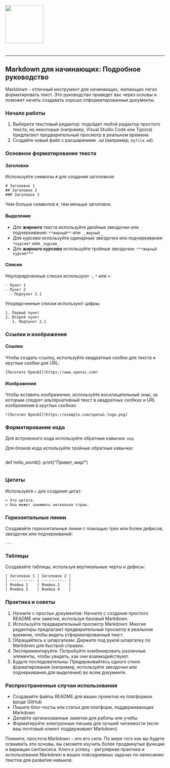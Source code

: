 <img src="https://r2cdn.perplexity.ai/pplx-full-logo-primary-dark%402x.png" class="logo" width="120"/>

# 

---

## Markdown для начинающих: Подробное руководство

Markdown - отличный инструмент для начинающих, желающих легко форматировать текст. Это руководство проведет вас через основы и поможет начать создавать хорошо отформатированные документы.

### Начало работы

1. Выберите текстовый редактор: подойдет любой редактор простого текста, но некоторые (например, Visual Studio Code или Typora) предлагают предварительный просмотр в реальном времени.
2. Создайте новый файл с расширением `.md` (например, `myfile.md`).

### Основное форматирование текста

#### Заголовки

Используйте символы `#` для создания заголовков:

```
# Заголовок 1
## Заголовок 2
### Заголовок 3
```

Чем больше символов `#`, тем меньше заголовок.

#### Выделение

- Для **жирного** текста используйте двойные звездочки или подчеркивания: `**жирный**` или `__жирный__`
- Для *курсива* используйте одинарные звездочки или подчеркивания: `*курсив*` или `_курсив_`
- Для ***жирного курсива*** используйте тройные звездочки: `***жирный курсив***`


#### Списки

Неупорядоченные списки используют `-`, `*` или `+`:

```
- Пункт 1
- Пункт 2
  - Подпункт 2.1
```

Упорядоченные списки используют цифры:

```
1. Первый пункт
2. Второй пункт
   1. Подпункт 2.1
```


### Ссылки и изображения

#### Ссылки

Чтобы создать ссылку, используйте квадратные скобки для текста и круглые скобки для URL:

```
[Посетите OpenAI](https://www.openai.com)
```


#### Изображения

Чтобы вставить изображение, используйте восклицательный знак, за которым следует альтернативный текст в квадратных скобках и URL изображения в круглых скобках:

```
![Логотип OpenAI](https://example.com/openai-logo.png)
```


### Форматирование кода

Для встроенного кода используйте обратные кавычки: ```код```

Для блоков кода используйте тройные обратные кавычки:

```
```

def hello_world():
print("Привет, мир!")

```
```


### Цитаты

Используйте `>` для создания цитат:

```
> Это цитата.
> Она может занимать несколько строк.
```


### Горизонтальные линии

Создавайте горизонтальные линии с помощью трех или более дефисов, звездочек или подчеркиваний:

```
---
```


### Таблицы

Создавайте таблицы, используя вертикальные черты и дефисы:

```
| Заголовок 1 | Заголовок 2 |
| ----------- | ----------- |
| Ячейка 1    | Ячейка 2    |
| Ячейка 3    | Ячейка 4    |
```


### Практика и советы

1. Начните с простых документов: Начните с создания простого README или заметки, используя базовый Markdown.
2. Используйте предварительный просмотр Markdown: Многие редакторы предлагают предварительный просмотр в реальном времени, чтобы видеть отформатированный текст.
3. Обращайтесь к шпаргалкам: Держите под рукой шпаргалку по Markdown для быстрой справки.
4. Экспериментируйте: Попробуйте комбинировать различные элементы, чтобы увидеть, как они взаимодействуют.
5. Будьте последовательны: Придерживайтесь одного стиля форматирования (например, используйте звездочки или подчеркивания для выделения) во всем документе.

### Распространенные случаи использования

- Создавайте файлы README для ваших проектов на платформах вроде GitHub
- Пишите блог-посты или статьи для платформ, поддерживающих Markdown
- Делайте организованные заметки для работы или учебы
- Форматируйте электронные письма для лучшей читаемости (если ваш почтовый клиент поддерживает Markdown)

Помните, простота Markdown - это его сила. По мере того как вы будете осваивать эти основы, вы сможете изучить более продвинутые функции и вариации синтаксиса. Ключ к успеху - регулярная практика и использование Markdown в ваших повседневных задачах по написанию текстов для развития навыков.

